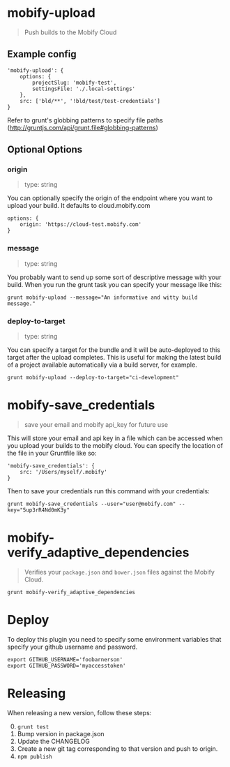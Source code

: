 # mobify-upload

> Push builds to the Mobify Cloud

## Example config

```
'mobify-upload': {
    options: {
        projectSlug: 'mobify-test',
        settingsFile: './.local-settings'
    },
    src: ['bld/**', '!bld/test/test-credentials']
}
```

Refer to grunt's globbing patterns to specify file paths (http://gruntjs.com/api/grunt.file#globbing-patterns)

## Optional Options

### origin

> type: string

You can optionally specify the origin of the endpoint where you want to upload your build.  It defaults to cloud.mobify.com

```
options: {
    origin: 'https://cloud-test.mobify.com'
}
```

### message

> type: string

You probably want to send up some sort of descriptive message with your build.  When you run the grunt task you can specify your message like this:

```
grunt mobify-upload --message="An informative and witty build message."
```

### deploy-to-target

> type: string

You can specify a target for the bundle and it will be auto-deployed to this
target after the upload completes. This is useful for making the latest build
of a project available automatically via a build server, for example.

```
grunt mobify-upload --deploy-to-target="ci-development"
```

# mobify-save_credentials

> save your email and mobify api_key for future use

This will store your email and api key in a file which can be accessed when you upload your builds to the mobify cloud.  You can specify the location of the file in your Gruntfile like so:

```
'mobify-save_credentials': {
    src: '/Users/myself/.mobify'
}
```

Then to save your credentials run this command with your credentials:

```
grunt mobify-save_credentials --user="user@mobify.com" --key="5up3rR4Nd0mK3y"
```

# mobify-verify_adaptive_dependencies

> Verifies your `package.json` and `bower.json` files against the Mobify Cloud.

```
grunt mobify-verify_adaptive_dependencies
```

# Deploy

To deploy this plugin you need to specify some environment variables that specify your github username and password.

```
export GITHUB_USERNAME='foobarnerson'
export GITHUB_PASSWORD='myaccesstoken'
```

# Releasing

When releasing a new version, follow these steps:

0. `grunt test`
1. Bump version in package.json
2. Update the CHANGELOG
3. Create a new git tag corresponding to that version and push to origin.
4. `npm publish`
